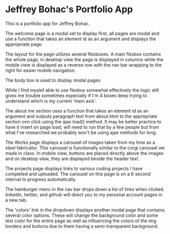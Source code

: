 
# Jeffrey Bohac's Portfolio App

This is a portfolio app for Jeffrey Bohac. 

The welcome page is a modal set to display first,
all pages are modal and use a function that takes an element id
as an argument and displays the appropriate page.

The layout for the page utilizes several flexboxes. A main flexbox contains the whole page,
in desktop view the page is displayed in columns 
while the mobile view is displayed as a reverse row with the 
nav bar wrapping to the right for easier mobile navigation.

The body box is used to display modal pages  

While I find myslef able to use flexbox somewhat effectively the logic still 
gives me trouble sometimes especially if I'm 4 boxes deep trying 
to understand which is my current 'main axis'.

The about me section uses a function that takes an element
id as an argument and outputs paragraph text from about.html to the 
appropriate section onn click using the ajax load() method. It may be better practice to 
have it insert on page load, will need to run that by a few people but from what 
I've researched we probably won't be using ajax methods for long.

The Works page displays a carousel of images taken from my time as a 
steel fabricator. This carousel is functionally similar to the corgi carousel we made in class. 
In mobile view, buttons are placed directly above the images and on desktop view, they are displayed beside the header text.

The projects page displays links to various coding
projects I have completed and uploaded. The carousel on this page is 
on a 6 second interval to progress automatically.

The hamburger menu in the nav bar drops down a list of links when clicked.
linkedin, twitter, and github will direct you to my personal account pages 
in a new tab. 

The 'colors' link in the dropdown displays another modal page that 
contains several color options. These will change the background color and some text color
for the entire page as well as influencing the colors of the img borders and buttons due to them having a
semi-transparent background.


